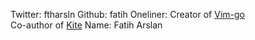 Twitter: ftharsln
Github: fatih
Oneliner: Creator of <a target='_blank' href='https://github.com/fatih/vim-go'>Vim-go</a><br/> Co-author of <a target='_blank' href='https://godoc.org/github.com/koding/kite'>Kite</a> 
Name: Fatih Arslan